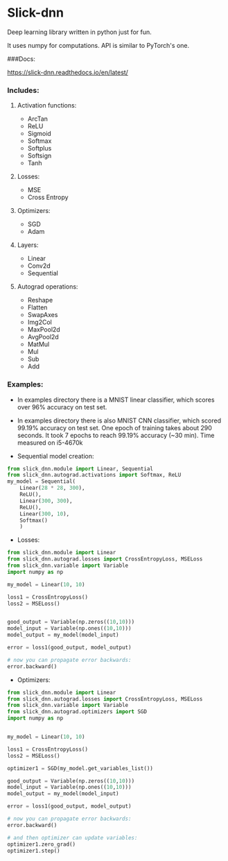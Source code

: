 # Slick-dnn

Deep learning library written in python just for fun. 

It uses numpy for computations. API is similar to PyTorch's one.

###Docs:

https://slick-dnn.readthedocs.io/en/latest/

### Includes:

1. Activation functions:
    * ArcTan
    * ReLU
    * Sigmoid
    * Softmax
    * Softplus
    * Softsign
    * Tanh
    
2. Losses:
    * MSE
    * Cross Entropy

3. Optimizers:
    * SGD
    * Adam

4. Layers:
    * Linear
    * Conv2d
    * Sequential
    
5. Autograd operations:
    * Reshape
    * Flatten
    * SwapAxes
    * Img2Col
    * MaxPool2d
    * AvgPool2d
    * MatMul
    * Mul
    * Sub
    * Add

### Examples:

* In examples directory there is a MNIST linear classifier, which scores over 96% accuracy on test set.

* In examples directory there is also MNIST CNN classifier, which scored 99.19% accuracy on test set. One epoch of training takes about 290 seconds. It took 7 epochs to reach 99.19% accuracy (~30 min). Time measured on i5-4670k

* Sequential model creation:
```python
from slick_dnn.module import Linear, Sequential
from slick_dnn.autograd.activations import Softmax, ReLU
my_model = Sequential(
    Linear(28 * 28, 300),
    ReLU(),
    Linear(300, 300),
    ReLU(),
    Linear(300, 10),
    Softmax()
    )
```
* Losses:
```python
from slick_dnn.module import Linear
from slick_dnn.autograd.losses import CrossEntropyLoss, MSELoss
from slick_dnn.variable import Variable
import numpy as np

my_model = Linear(10, 10)

loss1 = CrossEntropyLoss()
loss2 = MSELoss()


good_output = Variable(np.zeros((10,10)))
model_input = Variable(np.ones((10,10)))
model_output = my_model(model_input)

error = loss1(good_output, model_output)

# now you can propagate error backwards:
error.backward()
```

* Optimizers:

```python
from slick_dnn.module import Linear
from slick_dnn.autograd.losses import CrossEntropyLoss, MSELoss
from slick_dnn.variable import Variable
from slick_dnn.autograd.optimizers import SGD
import numpy as np


my_model = Linear(10, 10)

loss1 = CrossEntropyLoss()
loss2 = MSELoss()

optimizer1 = SGD(my_model.get_variables_list())

good_output = Variable(np.zeros((10,10)))
model_input = Variable(np.ones((10,10)))
model_output = my_model(model_input)

error = loss1(good_output, model_output)

# now you can propagate error backwards:
error.backward()

# and then optimizer can update variables:
optimizer1.zero_grad()
optimizer1.step()

```

